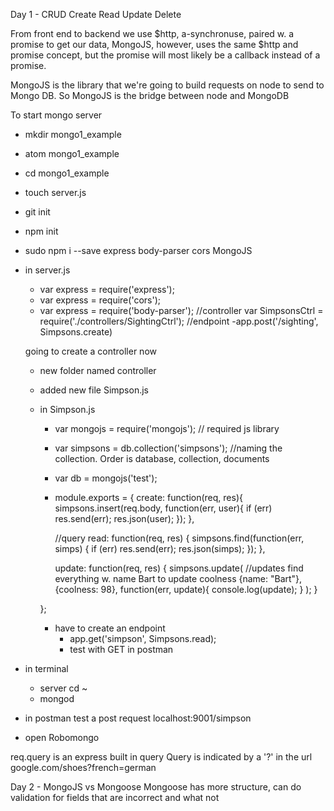 Day 1 - CRUD
Create
Read
Update
Delete

From front end to backend we use $http, a-synchronuse, paired w. a promise to get our data, MongoJS, however, uses the same $http and promise concept, but the promise will most likely be a callback instead of a promise.

MongoJS is the library that we're going to build requests on node to send to Mongo DB. So MongoJS is the bridge between node and MongoDB

To start mongo server
- mkdir mongo1_example
- atom mongo1_example
- cd mongo1_example
- touch server.js
- git init
- npm init
- sudo npm i --save express body-parser cors MongoJS
- in server.js
    - var express = require('express');
    - var express = require('cors');
    - var express = require('body-parser');
    //controller
    var SimpsonsCtrl = require('./controllers/SightingCtrl');
    //endpoint
    -app.post('/sighting', Simpsons.create)

    going to create a controller now
    - new folder named controller
    - added new file Simpson.js
    - in Simpson.js
      - var mongojs = require('mongojs'); // required js library
      - var simpsons = db.collection('simpsons'); //naming the collection. Order is database, collection, documents
      - var db = mongojs('test');
      - module.exports = {
        create: function(req, res){
          simpsons.insert(req.body, function(err, user){
            if (err) res.send(err);
            res.json(user);
            });
        },

        //query
        read: function(req, res) {
          simpsons.find(function(err, simps) {
            if (err) res.send(err);
            res.json(simps);
            });
        },

        update: function(req, res) {
          simpsons.update(
            //updates find everything w. name Bart to update coolness
          {name: "Bart"},
          {coolness: 98},
          function(err, update){
            console.log(update);
          }
          );
        }

      };
      - have to create an endpoint
        - app.get('simpson', Simpsons.read);
        - test with GET in postman
- in terminal
  - server cd ~
  - mongod
- in postman test a post request localhost:9001/simpson
- open Robomongo


req.query is an express built in query
Query is indicated by a '?' in the url
google.com/shoes?french=german

Day 2 - MongoJS vs Mongoose
Mongoose has more structure, can do validation for fields that are incorrect and what not
